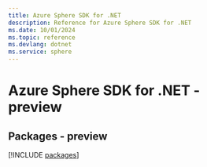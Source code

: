 ```yaml
---
title: Azure Sphere SDK for .NET
description: Reference for Azure Sphere SDK for .NET
ms.date: 10/01/2024
ms.topic: reference
ms.devlang: dotnet
ms.service: sphere
---
```

# Azure Sphere SDK for .NET - preview
## Packages - preview
[!INCLUDE [packages](sphere-index.md)]